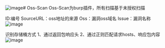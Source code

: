 ![image](https://github.com/user-attachments/assets/2778d81e-3962-4a97-a93f-8e55220fb341)# Oss-Scan
Oss-Scan为burp插件，所有扫描基于未授权扫描

ID:编号
SourceURL：oss地址的来源
Oss：漏洞oss域名
Issue：漏洞名称
![image](https://github.com/user-attachments/assets/223620f9-5017-410c-83d9-d0a72954f2ad)

识别存储桶方式
1、通过返回包响应头
2、通过正则匹配请求hosts、响应包内容
![image](https://github.com/user-attachments/assets/ce72c1eb-dbe4-4444-bff9-bf6f233d336e)
